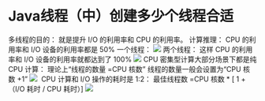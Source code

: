 # Java线程（中）创建多少个线程合适

多线程的目的：
就是提升 I/O 的利用率和 CPU 的利用率。
计算推理：
CPU 的利用率和 I/O 设备的利用率都是 50%
一个线程：
![](https://cdn.nlark.com/yuque/0/2019/png/257847/1576420339150-0a23183a-02ae-4f7e-89f5-b63531714418.png#align=left&display=inline&height=218&originHeight=566&originWidth=1142&size=0&status=done&style=none&width=439)
两个线程：
这样 CPU 的利用率和 I/O 设备的利用率就都达到了 100%
![](https://cdn.nlark.com/yuque/0/2019/png/257847/1576420391274-28f35b4a-2b1c-4c14-a879-a77b8d38f505.png#align=left&display=inline&height=204&originHeight=567&originWidth=1142&size=0&status=done&style=none&width=399)
CPU 密集型计算大部分场景下都是纯 CPU 计算：
理论上“线程的数量 =CPU 核数”
线程的数量一般会设置为“CPU 核数 +1”
![](https://cdn.nlark.com/yuque/0/2019/png/257847/1576420442208-90426d61-d07b-40e1-8eb3-c8aaef24adfd.png#align=left&display=inline&height=187&originHeight=566&originWidth=1142&size=0&status=done&style=none&width=366)
 CPU 计算和 I/O 操作的耗时是 1:2：
最佳线程数 =CPU 核数 * [ 1 +（I/O 耗时 / CPU 耗时）]
![](https://cdn.nlark.com/yuque/0/2019/png/257847/1576420531568-8768c9fd-8762-4ada-9611-9c5294fe00f9.png#align=left&display=inline&height=239&originHeight=595&originWidth=1142&size=0&status=done&style=none&width=444)
